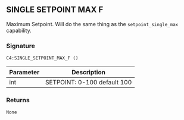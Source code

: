 ## SINGLE SETPOINT MAX F

Maximum Setpoint. Will do the same thing as the `setpoint_single_max` capability.



 
### Signature

`C4:SINGLE_SETPOINT_MAX_F ()` 


| Parameter | Description |
| --- | --- |
| int | SETPOINT: 0-100 default 100  |

 
### Returns

`None`
